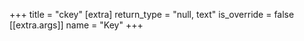 +++
title = "ckey"
[extra]
return_type = "null, text"
is_override = false
[[extra.args]]
name = "Key"
+++